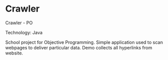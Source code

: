 Crawler
=======

Crawler - PO

Technology:
Java

School project for Objective Programming. Simple application used to scan webpages to deliver particular data. Demo collects all hyperlinks from website.
